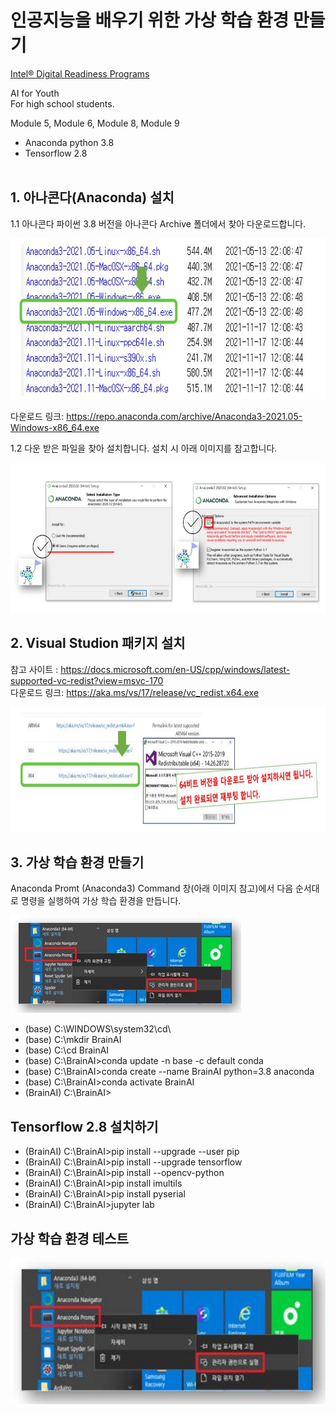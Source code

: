 # 인공지능을 배우기 위한 가상 학습 환경 만들기
  
  <a href="https://www.intel.com/content/www/us/en/corporate/artificial-intelligence/digital-readiness-home.html" target="_blank"> Intel® Digital Readiness Programs </a> <br>
  
  AI for Youth <br>
  For high school students.

  Module 5, Module 6, Module 8, Module 9

  - Anaconda python 3.8
  - Tensorflow 2.8
  <br><br>

## 1. 아나콘다(Anaconda) 설치

 1.1 아나콘다 파이썬 3.8 버전을 아나콘다 Archive 폴더에서 찾아 다운로드합니다.

 <a href="https://repo.anaconda.com/archive/" target="_blank"> <img src="https://github.com/BrainAI-Lab/venv/blob/main/Anaconda-venv-02.JPG" style="width:669px;height:257px;"> </a>

 다운로드 링크: https://repo.anaconda.com/archive/Anaconda3-2021.05-Windows-x86_64.exe <br>
 
 1.2 다운 받은 파일을 찾아 설치합니다. 설치 시 아래 이미지를 참고합니다.
 
 <img src="https://github.com/BrainAI-Lab/venv/blob/main/Anaconda-venv-03.JPG" style="width:600px;height:240px;">
 
## 2. Visual Studion 패키지 설치
 참고 사이트 : https://docs.microsoft.com/en-US/cpp/windows/latest-supported-vc-redist?view=msvc-170 <br>
 다운로드 링크: https://aka.ms/vs/17/release/vc_redist.x64.exe
 
  <img src="https://github.com/BrainAI-Lab/venv/blob/main/Anaconda-venv-04.JPG" style="width:760px;height:200px;">

## 3. 가상 학습 환경 만들기

 Anaconda Promt (Anaconda3) Command 창(아래 이미지 참고)에서 다음 순서대로 명령을 실행하여 가상 학습 환경을 만듭니다.
 
 <img src="https://github.com/BrainAI-Lab/venv/blob/main/Anaconda-venv-05.JPG" style="width:369px;height:156px;">
 
 - (base) C:\WINDOWS\system32\cd\
 - (base) C:\mkdir BrainAI
 - (base) C:\cd BrainAI
 - (base) C:\BrainAI>conda update -n base -c default conda
 - (base) C:\BrainAI>conda create --name BrainAI python=3.8 anaconda
 - (base) C:\BrainAI>conda activate BrainAI
 - (BrainAI) C:\BrainAI>

## Tensorflow 2.8 설치하기
 - (BrainAI) C:\BrainAI>pip install --upgrade --user pip
 - (BrainAI) C:\BrainAI>pip install --upgrade tensorflow
 - (BrainAI) C:\BrainAI>pip install --opencv-python
 - (BrainAI) C:\BrainAI>pip install imultils
 - (BrainAI) C:\BrainAI>pip install pyserial
 - (BrainAI) C:\BrainAI>jupyter lab

## 가상 학습 환경 테스트

<img src="https://github.com/BrainAI-Lab/venv/blob/main/Anaconda-venv-05.JPG" style="width:684px;height:234px;">


